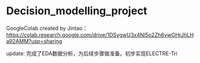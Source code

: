 # Decision_modelling_project


GoogleColab created by Jintao：
https://colab.research.google.com/drive/1DSygwU3x4Nl5o2Zh6vwGHrJhLHa92AMM?usp=sharing


update: 完成了EDA数据分析，为后续步骤做准备。初步实现ELECTRE-Tri
